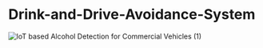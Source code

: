 # Drink-and-Drive-Avoidance-System
![IoT based Alcohol Detection for Commercial Vehicles (1)](https://github.com/UmairThakur/Drink-and-Drive-Avoidance-System/assets/81063457/395bf491-436a-4c33-ba57-2c60143c86f7)
